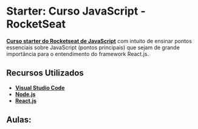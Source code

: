 # Starter: Curso JavaScript - RocketSeat

**[Curso starter do Rocketseat de JavaScript](https://skylab.rocketseat.com.br/node/curso-java-script)** com intuito de ensinar pontos essenciais sobre JavaScript (pontos principais) que sejam de grande importância para o entendimento do framework React.js.

## Recursos Utilizados

- **[Visual Studio Code](https://code.visualstudio.com/?WT.mc_id=react_personal_study-github-gllemos)**
- **[Node.js](https://nodejs.org/en/)**
- **[React.js](https://pt-br.reactjs.org/)**

## Aulas:

